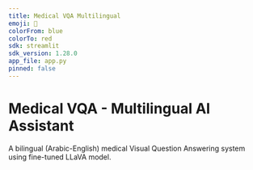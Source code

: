 ```yaml
---
title: Medical VQA Multilingual
emoji: 🏥
colorFrom: blue
colorTo: red
sdk: streamlit
sdk_version: 1.28.0
app_file: app.py
pinned: false
---
```


# Medical VQA - Multilingual AI Assistant

A bilingual (Arabic-English) medical Visual Question Answering system using fine-tuned LLaVA model.
